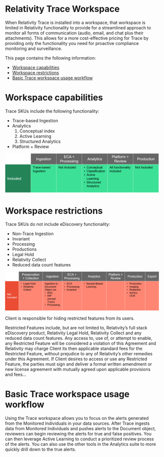 Relativity Trace Workspace
===========================

When Relativity Trace is installed into a workspace, that workspace is limited in Relativity functionality to provide for a streamlined approach to monitor all forms of communication (audio, email, and chat plus their attachments). This allows for a more cost-effective pricing for Trace by providing only the functionality you need for proactive compliance monitoring and surveillance.

This page contains the following information:

- [Workspace capabilities](#workspace-capabilities)
- [Workspace restrictions](#workspace-restrictions)
- [Basic Trace workspace usage workflow](#basic-trace-workspace-usage-workflow)



Workspace capabilities
======================

Trace SKUs include the following functionality:
* Trace-based Ingestion
* Analytics 
  1. Conceptual index
  2. Active Learning
  3. Structured Analytics
* Platform + Review



![](media/trace_workspace_capabilities.png)



Workspace restrictions
=====================


Trace SKUs do not include eDiscovery functionality:
* Non-Trace Ingestion
* Invariant
* Processing
* Productions
* Legal Hold
* Relativity Collect
* Reduced data count features



![](media/trace_workspace_restrictions.png)


Client is responsible for hiding restricted features from its users.


Restricted Features include, but are not limited to, Relativity’s full stack eDiscovery product, Relativity Legal Hold, Relativity Collect and any reduced data count features. Any access to, use of, or attempt to enable, any Restricted Feature will be considered a violation of this Agreement and Relativity may charge Client its then applicable standard fees for the Restricted Feature, without prejudice to any of Relativity’s other remedies under this Agreement. If Client desires to access or use any Restricted Feature, the parties must sign and deliver a formal written amendment or new license agreement with mutually agreed upon applicable provisions and fees…


Basic Trace workspace usage workflow
====================================
Using the Trace workspace allows you to focus on the alerts generated from the Monitored Individuals in your data sources. After Trace ingests data from Monitored Individuals and pushes alerts to the Document object, reviewers can begin reviewing the alerts for true and false positives. You can then leverage Active Learning to conduct a prioritized review process of the alerts. You can also use the other tools in the Analytics suite to more quickly drill down to the true alerts.






